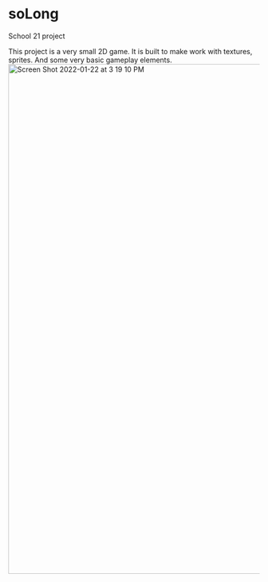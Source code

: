 # soLong

School 21 project

This project is a very small 2D game. It is built to make work with textures, sprites. And some very basic gameplay elements.
<img width="1023" alt="Screen Shot 2022-01-22 at 3 19 10 PM" src="https://user-images.githubusercontent.com/92948235/150638419-7dea56a8-eaf8-4d4f-968c-a4de9a275e11.png">

